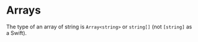# Arrays

The type of an array of string is `Array<string>` or `string[]` (not `[string]` as a Swift).